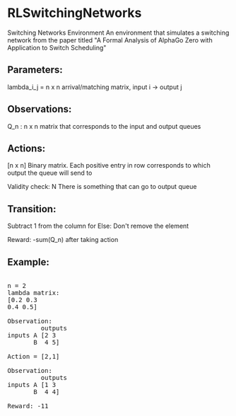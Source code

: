 # RLSwitchingNetworks

Switching Networks Environment
An environment that simulates a switching network from the paper titled "A Formal Analysis of AlphaGo Zero with Application to Switch Scheduling"

## Parameters:

lambda_i_j = n x n arrival/matching matrix, input i -> output j 

## Observations:  

Q_n : n x n matrix that corresponds to the input and output queues

## Actions:

[n x n] Binary matrix. Each positive entry in row corresponds to which output the queue will send to

Validity check:
N
There is something that can go to output queue

## Transition:

Subtract 1 from the column for Else: Don't remove the element

Reward: -sum(Q_n) after taking action  
## Example:  
<pre>

n = 2 
lambda matrix:  
[0.2 0.3   
0.4 0.5]

Observation:                
         outputs    
inputs A [2 3   
       B  4 5]  

Action = [2,1] 

Observation:
         outputs   
inputs A [1 3  
       B  4 4]  

Reward: -11

</pre>

